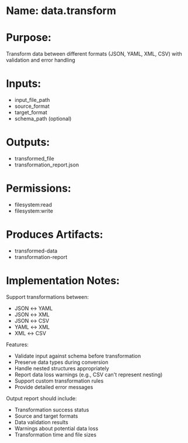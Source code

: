 # Name: data.transform

# Purpose:
Transform data between different formats (JSON, YAML, XML, CSV) with validation and error handling

# Inputs:
- input_file_path
- source_format
- target_format
- schema_path (optional)

# Outputs:
- transformed_file
- transformation_report.json

# Permissions:
- filesystem:read
- filesystem:write

# Produces Artifacts:
- transformed-data
- transformation-report

# Implementation Notes:
Support transformations between:
- JSON ↔ YAML
- JSON ↔ XML
- JSON ↔ CSV
- YAML ↔ XML
- XML ↔ CSV

Features:
- Validate input against schema before transformation
- Preserve data types during conversion
- Handle nested structures appropriately
- Report data loss warnings (e.g., CSV can't represent nesting)
- Support custom transformation rules
- Provide detailed error messages

Output report should include:
- Transformation success status
- Source and target formats
- Data validation results
- Warnings about potential data loss
- Transformation time and file sizes

